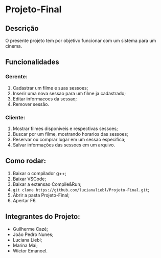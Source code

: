 # Projeto-Final
## Descrição
O presente projeto tem por objetivo funcionar com um sistema para um cinema.

## Funcionalidades 
### Gerente:
1. Cadastrar um filme e suas sessoes;
2. Inserir uma nova sessao para um filme ja cadastrado;
3. Editar informacoes da sessao;
4. Remover sessão.
### Cliente: 
1. Mostrar filmes disponiveis e respectivas sessoes;
2. Buscar por um filme, mostrando horarios das sessoes;
3. Reservar ou comprar lugar em um sessao especifica;
4. Salvar informações das sessoes em um arquivo.
   
## Como rodar: 
1. Baixar o compilador g++;
2. Baixar VSCode;
3. Baixar a extensao Compile&Run;
4. ```git clone https://github.com/lucianaliebl/Projeto-Final.git```;
5. Abrir a pasta Projeto-Final;
6. Apertar F6.

## Integrantes do Projeto:
- Guilherme Cazé;
- João Pedro Nunes;
- Luciana Liebl;
- Marina Mai;
- Wictor Emanoel.

